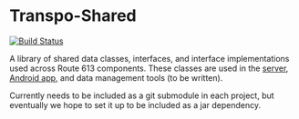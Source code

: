 # Transpo-Shared
[![Build Status](https://travis-ci.com/dellisd/transpo-shared.svg?token=MVYEeLdes785X4q9tDBW&branch=master)](https://travis-ci.com/dellisd/transpo-shared)

A library of shared data classes, interfaces, and interface implementations used across Route 613 components.
These classes are used in the [server](https://github.com/dellisd/transpo-server), [Android app](https://github.com/dellisd/Transpo), 
and data management tools (to be written).

Currently needs to be included as a git submodule in each project, but eventually we hope to set it up to be included as
a jar dependency.